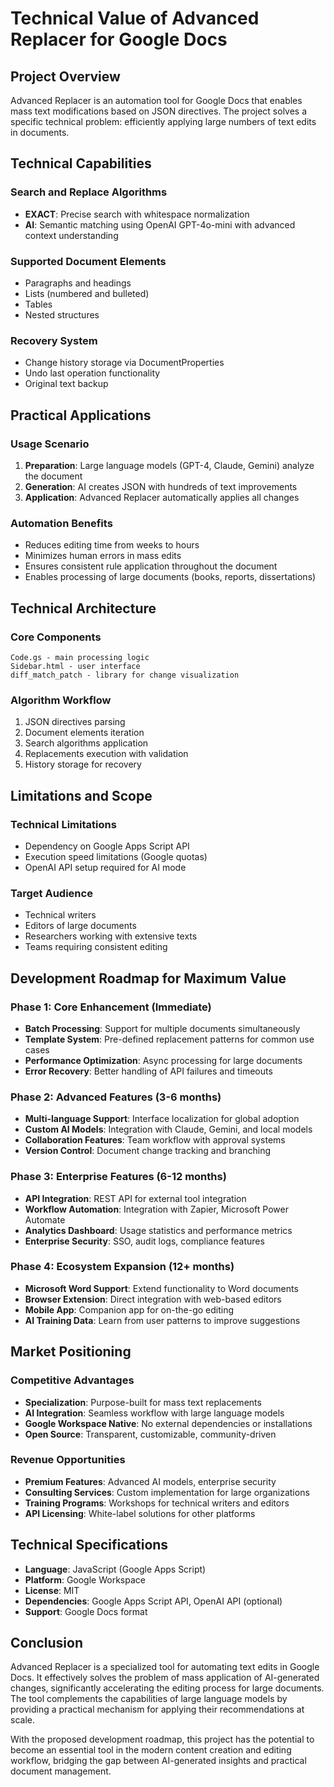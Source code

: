 # Technical Value of Advanced Replacer for Google Docs

## Project Overview

Advanced Replacer is an automation tool for Google Docs that enables mass text modifications based on JSON directives. The project solves a specific technical problem: efficiently applying large numbers of text edits in documents.

## Technical Capabilities

  ### Search and Replace Algorithms
  - **EXACT**: Precise search with whitespace normalization
  - **AI**: Semantic matching using OpenAI GPT-4o-mini with advanced context understanding

### Supported Document Elements
- Paragraphs and headings
- Lists (numbered and bulleted)
- Tables
- Nested structures

### Recovery System
- Change history storage via DocumentProperties
- Undo last operation functionality
- Original text backup

## Practical Applications

### Usage Scenario
1. **Preparation**: Large language models (GPT-4, Claude, Gemini) analyze the document
2. **Generation**: AI creates JSON with hundreds of text improvements
3. **Application**: Advanced Replacer automatically applies all changes

### Automation Benefits
- Reduces editing time from weeks to hours
- Minimizes human errors in mass edits
- Ensures consistent rule application throughout the document
- Enables processing of large documents (books, reports, dissertations)

## Technical Architecture

### Core Components
```
Code.gs - main processing logic
Sidebar.html - user interface
diff_match_patch - library for change visualization
```

### Algorithm Workflow
1. JSON directives parsing
2. Document elements iteration
3. Search algorithms application
4. Replacements execution with validation
5. History storage for recovery

## Limitations and Scope

### Technical Limitations
- Dependency on Google Apps Script API
- Execution speed limitations (Google quotas)
- OpenAI API setup required for AI mode

### Target Audience
- Technical writers
- Editors of large documents
- Researchers working with extensive texts
- Teams requiring consistent editing

## Development Roadmap for Maximum Value

### Phase 1: Core Enhancement (Immediate)
- **Batch Processing**: Support for multiple documents simultaneously
- **Template System**: Pre-defined replacement patterns for common use cases
- **Performance Optimization**: Async processing for large documents
- **Error Recovery**: Better handling of API failures and timeouts

### Phase 2: Advanced Features (3-6 months)
- **Multi-language Support**: Interface localization for global adoption
- **Custom AI Models**: Integration with Claude, Gemini, and local models
- **Collaboration Features**: Team workflow with approval systems
- **Version Control**: Document change tracking and branching

### Phase 3: Enterprise Features (6-12 months)
- **API Integration**: REST API for external tool integration
- **Workflow Automation**: Integration with Zapier, Microsoft Power Automate
- **Analytics Dashboard**: Usage statistics and performance metrics
- **Enterprise Security**: SSO, audit logs, compliance features

### Phase 4: Ecosystem Expansion (12+ months)
- **Microsoft Word Support**: Extend functionality to Word documents
- **Browser Extension**: Direct integration with web-based editors
- **Mobile App**: Companion app for on-the-go editing
- **AI Training Data**: Learn from user patterns to improve suggestions

## Market Positioning

### Competitive Advantages
- **Specialization**: Purpose-built for mass text replacements
- **AI Integration**: Seamless workflow with large language models
- **Google Workspace Native**: No external dependencies or installations
- **Open Source**: Transparent, customizable, community-driven

### Revenue Opportunities
- **Premium Features**: Advanced AI models, enterprise security
- **Consulting Services**: Custom implementation for large organizations
- **Training Programs**: Workshops for technical writers and editors
- **API Licensing**: White-label solutions for other platforms

## Technical Specifications

- **Language**: JavaScript (Google Apps Script)
- **Platform**: Google Workspace
- **License**: MIT
- **Dependencies**: Google Apps Script API, OpenAI API (optional)
- **Support**: Google Docs format

## Conclusion

Advanced Replacer is a specialized tool for automating text edits in Google Docs. It effectively solves the problem of mass application of AI-generated changes, significantly accelerating the editing process for large documents. The tool complements the capabilities of large language models by providing a practical mechanism for applying their recommendations at scale.

With the proposed development roadmap, this project has the potential to become an essential tool in the modern content creation and editing workflow, bridging the gap between AI-generated insights and practical document management. 